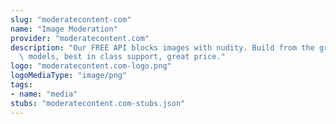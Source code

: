 ```yaml
---
slug: "moderatecontent-com"
name: "Image Moderation"
provider: "moderatecontent.com"
description: "Our FREE API blocks images with nudity. Build from the ground up, accurate\
  \ models, best in class support, great price."
logo: "moderatecontent.com-logo.png"
logoMediaType: "image/png"
tags:
- name: "media"
stubs: "moderatecontent.com-stubs.json"
---
```

